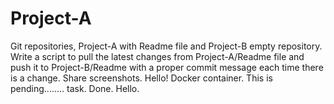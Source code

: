 # Project-A

Git repositories, Project-A with Readme file and Project-B empty repository. Write a script to pull the latest changes from Project-A/Readme file and push it to Project-B/Readme with a proper commit message each time there is a change. Share screenshots. Hello! Docker container. This is pending........ task. Done. Hello.

